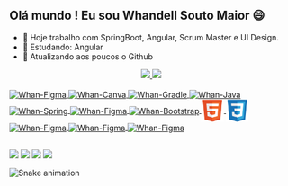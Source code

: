 ## Olá mundo ! Eu sou Whandell Souto Maior 😄 

- 🔭 Hoje trabalho com SpringBoot, Angular, Scrum Master e UI Design.
- 🌱 Estudando: Angular 
- 🌱 Atualizando aos poucos o Github

<div align="center">
  <a href="https://github.com/Whandellg/Whandellg">
  <img height="180em" src="https://github-readme-stats.vercel.app/api?username=Whandellg&show_icons=true&theme=dark&include_all_commits=true&count_private=true"/>
  <img height="180em" src="https://github-readme-stats.vercel.app/api/top-langs/?username=Whandellg&layout=compact&langs_count=7&theme=dark"/>
</div>
<div style="display: inline_block"><br>
  <img align="center" alt="Whan-Figma" height="40" width="40" src="https://cdn.jsdelivr.net/gh/devicons/devicon/icons/figma/figma-original.svg" />
  <img align="center" alt="Whan-Canva" height="40" width="40" src="https://cdn.jsdelivr.net/gh/devicons/devicon/icons/canva/canva-original.svg" />
  <img align="center" alt="Whan-Gradle" height="40" width="40" src="https://cdn.jsdelivr.net/gh/devicons/devicon/icons/gradle/gradle-plain.svg" />
  <img align="center" alt="Whan-Java" height="40" width="40" src="https://cdn.jsdelivr.net/gh/devicons/devicon/icons/java/java-original-wordmark.svg" />
  <img align="center" alt="Whan-Spring" height="40" width="40"src="https://cdn.jsdelivr.net/gh/devicons/devicon/icons/spring/spring-original-wordmark.svg" />
  <img align="center" alt="Whan-Figma" height="40" width="40" src="https://cdn.jsdelivr.net/gh/devicons/devicon/icons/mysql/mysql-original-wordmark.svg" />  
  <img align="center" alt="Whan-Bootstrap" height="40" width="40" src="https://cdn.jsdelivr.net/gh/devicons/devicon/icons/bootstrap/bootstrap-original.svg" />
  <img align="center" alt="Whan-HTML" height="40" width="40" src="https://raw.githubusercontent.com/devicons/devicon/master/icons/html5/html5-original.svg">
  <img align="center" alt="Whan-CSS" height="40" width="40" src="https://raw.githubusercontent.com/devicons/devicon/master/icons/css3/css3-original.svg">
  <img align="center" alt="Whan-Figma" height="40" width="40" src="https://cdn.jsdelivr.net/gh/devicons/devicon/icons/filezilla/filezilla-plain.svg" />
  <img align="center" alt="Whan-Figma" height="40" width="40" src="https://cdn.jsdelivr.net/gh/devicons/devicon/icons/jira/jira-original.svg" />
  <img align="center" alt="Whan-Figma" height="40" width="40" src="https://cdn.jsdelivr.net/gh/devicons/devicon/icons/trello/trello-plain-wordmark.svg" />
</div> 

##

<div> 
  <a href="[https://www.youtube.com/channel/UC_-uuuZbY0AAt9CViNzvc-Q](https://www.youtube.com/channel/UCFAPQS_gPgCFgNmHlDqGNIQ)" target="_blank"><img src="https://img.shields.io/badge/YouTube-FF0000?style=for-the-badge&logo=youtube&logoColor=white" target="_blank"></a>
  <a href="[https://instagram.com/rafaballerini](https://www.instagram.com/whandell_soutomaior/)" target="_blank"><img src="https://img.shields.io/badge/-Instagram-%23E4405F?style=for-the-badge&logo=instagram&logoColor=white" target="_blank"></a>
  <a href = "mailto:whandellg@gmail.com"><img src="https://img.shields.io/badge/-Gmail-%23333?style=for-the-badge&logo=gmail&logoColor=white" target="_blank"></a>
  <a href="[https://www.linkedin.com/in/rafaella-ballerini-45875016a](https://www.linkedin.com/in/whandell-gomes-souto-maior/)" target="_blank"><img src="https://img.shields.io/badge/-LinkedIn-%230077B5?style=for-the-badge&logo=linkedin&logoColor=white" target="_blank"></a> 
 
  ![Snake animation](https://github.com/Whandellg/blob/output/github-contribution-grid-snake.svg)
 
</div>
